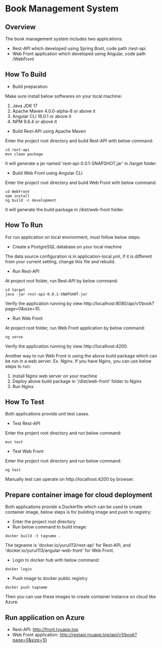 # Book Management System
 
## Overview
The book management system  includes  two applications:
- Rest-API which developed using Spring Boot, code path /rest-api
- Web Front application which developed using Angular, code path /WebFront

## How To Build

- Build preparation

Make sure install below softwares on your local machine:
1. Java JDK 17
2. Apache Maven 4.0.0-alpha-8 or above it
3. Angular CLI 16.0.1 or above it
4. NPM 9.6.4 or above it

- Build Rest-API using Apache Maven

Enter the project root directory and build Rest-API with below command: 
```
cd rest-api
mvn clean package
```
It will generate a jar named 'rest-api-0.0.1-SNAPSHOT.jar' in /target folder.

- Build Web Front using Angular CLI

Enter the project root directory and build Web Front with below command: 
```
cd WebFront
npm install
ng build -c development
```
It will generate the build package in /dist/web-front folder.

## How To Run
For run application on local environment, must follow below steps:
- Create a PostgreSQL database on your local machine

The data source configuration is in application-local.yml, if it is different from your current setting, change this file and rebuild.

- Run Rest-API

At project root folder, run Rest-API by below command:
```
cd target
java -jar rest-api-0.0.1-SNAPSHOT.jar
```
Verify the application running by view http://localhost:8080/api/v1/book?page=0&size=10.

- Run Web Front


At project root folder, run Web Front application by below command:
```
ng serve
```
Verify the application running by view http://localhost:4200.

Another way to run Web Front is using the above build package which  can be run in a web server. Ex. Nginx. If you have Nginx, you can use below steps to run:
1. Install Nginx web server on your machine
2. Deploy above build package in '/dist/web-front' folder to Nginx
3. Run Nginx

## How To Test
Both applications provide unit test cases.
- Test Rest-API

Enter the project root directory and run below command: 
```
mvn test
```

- Test Web Front

Enter the project root directory and run below command: 
```
ng test
```

Manually test can operate on http://localhost:4200 by browser.

## Prepare container image for cloud deployment

Both applications provide a Dockerfile which can be used to create container image, below steps is for building image and push to registry:

- Enter the project root directory
- Run below command to build image:
```
docker build -t tagname .
```
The tagname is 'docker.io/yurui113/rest-api' for Rest-API, and 'docker.io/yurui113/angular-web-front' for Web Front.

- Login to docker hub with below command:
```
docker login
```

- Push image to docker public registry
```
docker push tagname
```

Then you can use these images to create container instance on cloud like Azure.

## Run application on Azure

- Rest-API: http://front.tyuapp.top
- Web Front application: http://restapi.tyuapp.top/api/v1/book?page=0&size=10
